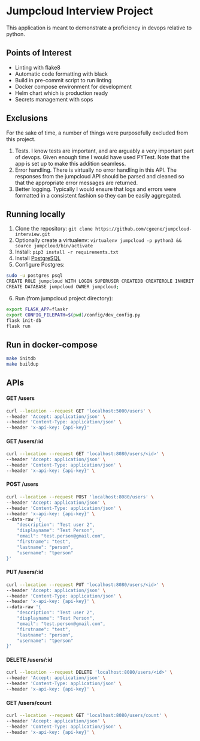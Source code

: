 # Jumpcloud Interview Project

This application is meant to demonstrate a proficiency in devops relative to python.

## Points of Interest

* Linting with flake8
* Automatic code formatting with black
* Build in pre-commit script to run linting
* Docker compose environment for development
* Helm chart which is production ready
* Secrets management with sops

## Exclusions

For the sake of time, a number of things were purposefully excluded from this project.
1. Tests. I know tests are important, and are arguably a very important part of devops. Given enough time I would have used PYTest. Note that the app is set up to make this addition seamless.
2. Error handling. There is virtually no error handling in this API. The responses from the jumpcloud API should be parsed and cleaned so that the appropriate error messages are returned.
3. Better logging. Typically I would ensure that logs and errors were formatted in a consistent fashion so they can be easily aggregated.

## Running locally

1. Clone the repository: `git clone https://github.com/cgeene/jumpcloud-interview.git`
2. Optionally create a virtualenv: `virtualenv jumpcloud -p python3 && source jumpcloud/bin/activate`
3. Install: `pip3 install -r requirements.txt`
4. Install [PostgreSQL](https://www.postgresql.org/download/)
5. Configure Postgres:
```bash
sudo -u postgres psql
CREATE ROLE jumpcloud WITH LOGIN SUPERUSER CREATEDB CREATEROLE INHERIT NOREPLICATION CONNECTION LIMIT -1 PASSWORD 'jumpcloud';
CREATE DATABASE jumpcloud OWNER jumpcloud;
```
6. Run (from jumpcloud project directory):
```bash
export FLASK_APP=flaskr
export CONFIG_FILEPATH=$(pwd)/config/dev_config.py
flask init-db
flask run
```

## Run in docker-compose
```bash
make initdb
make buildup
```

## APIs 

#### GET /users
```bash
curl --location --request GET 'localhost:5000/users' \
--header 'Accept: application/json' \
--header 'Content-Type: application/json' \
--header 'x-api-key: {api-key}'
```

#### GET /users/:id
```bash
curl --location --request GET 'localhost:8080/users/<id>' \
--header 'Accept: application/json' \
--header 'Content-Type: application/json' \
--header 'x-api-key: {api-key}' \
```

#### POST /users
```bash
curl --location --request POST 'localhost:8080/users' \
--header 'Accept: application/json' \
--header 'Content-Type: application/json' \
--header 'x-api-key: {api-key}' \
--data-raw '{
    "description": "Test user 2",
    "displayname": "Test Person",
    "email": "test.person@gmail.com",
    "firstname": "test",
    "lastname": "person",
    "username": "tperson"
}'
```

#### PUT /users/:id
```bash
curl --location --request PUT 'localhost:8080/users/<id>' \
--header 'Accept: application/json' \
--header 'Content-Type: application/json' \
--header 'x-api-key: {api-key}' \
--data-raw '{
    "description": "Test user 2",
    "displayname": "Test Person",
    "email": "test.person@gmail.com",
    "firstname": "test",
    "lastname": "person",
    "username": "tperson"
}'
```

#### DELETE /users/:id
```bash
curl --location --request DELETE 'localhost:8080/users/<id>' \
--header 'Accept: application/json' \
--header 'Content-Type: application/json' \
--header 'x-api-key: {api-key}' \
```

#### GET /users/count
```bash
curl --location --request GET 'localhost:8080/users/count' \
--header 'Accept: application/json' \
--header 'Content-Type: application/json' \
--header 'x-api-key: {api-key}' \
```